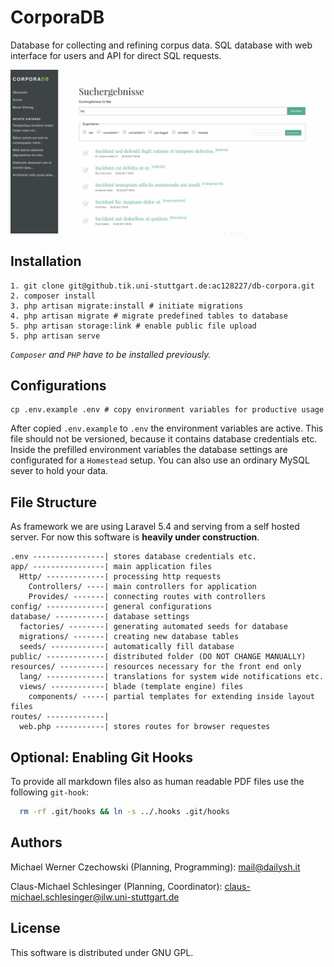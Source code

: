 # CorporaDB

Database for collecting and refining corpus data. SQL database with web interface for users and API for direct SQL requests.

![Screenshot of CorporaDB search screen](corpora-screenshot.png)

## Installation
~~~~~
1. git clone git@github.tik.uni-stuttgart.de:ac128227/db-corpora.git
2. composer install
3. php artisan migrate:install # initiate migrations
4. php artisan migrate # migrate predefined tables to database
5. php artisan storage:link # enable public file upload
5. php artisan serve
~~~~~

_`Composer` and `PHP` have to be installed previously._

## Configurations

~~~~~{bash}
cp .env.example .env # copy environment variables for productive usage
~~~~~

After copied `.env.example` to `.env` the environment variables are active. This file should not be versioned, because it contains database credentials etc. Inside the prefilled environment variables the database settings are configurated for a `Homestead` setup. You can also use an ordinary MySQL sever to hold your data.

## File Structure
As framework we are using Laravel 5.4 and serving from a self hosted server. For now this software is __heavily under construction__.

~~~~~
.env ----------------| stores database credentials etc.
app/ ----------------| main application files
  Http/ -------------| processing http requests
    Controllers/ ----| main controllers for application
    Provides/ -------| connecting routes with controllers
config/ -------------| general configurations
database/ -----------| database settings
  factories/ --------| generating automated seeds for database
  migrations/ -------| creating new database tables
  seeds/ ------------| automatically fill database
public/ -------------| distributed folder (DO NOT CHANGE MANUALLY)
resources/ ----------| resources necessary for the front end only
  lang/ -------------| translations for system wide notifications etc.
  views/ ------------| blade (template engine) files
    components/ -----| partial templates for extending inside layout files
routes/ -------------|
  web.php -----------| stores routes for browser requestes
~~~~~

## Optional: Enabling Git Hooks

To provide all markdown files also as human readable PDF files use the following `git-hook`:

```bash
  rm -rf .git/hooks && ln -s ../.hooks .git/hooks
```

## Authors

Michael Werner Czechowski (Planning, Programming):
<mail@dailysh.it>

Claus-Michael Schlesinger (Planning, Coordinator):
<claus-michael.schlesinger@ilw.uni-stuttgart.de>

## License
This software is distributed under GNU GPL.

